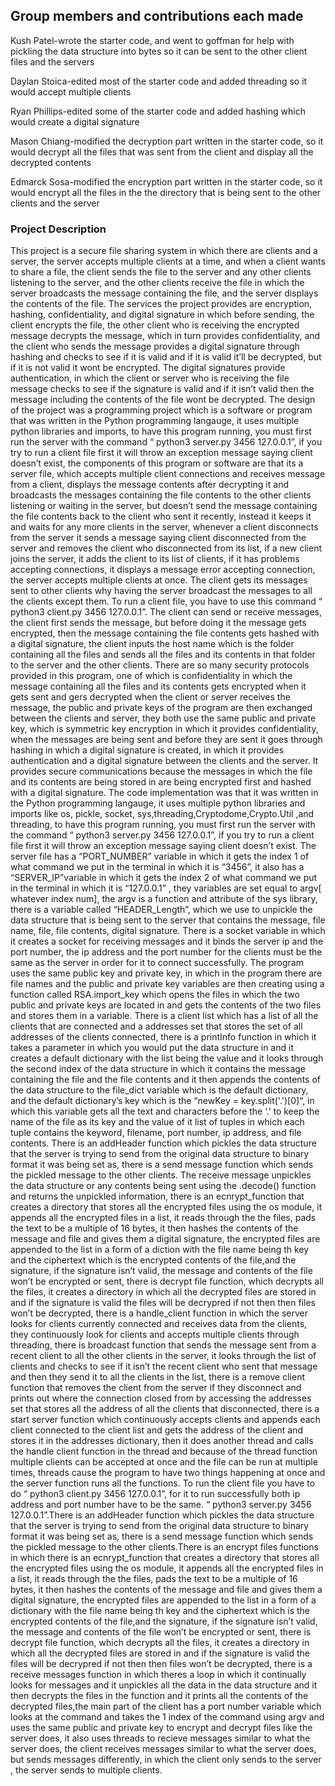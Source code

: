 ## Group members and contributions each made

Kush Patel-wrote the starter code, and went to goffman for help with pickling the data structure into bytes so it can be sent to the other client files and the servers

Daylan Stoica-edited most of the starter code and added threading so it would accept multiple clients

Ryan Phillips-edited some of the starter code and added hashing which would create a digital signature

Mason Chiang-modified the decryption part written in the starter code, so it would decrypt all the files that was sent from the client and display all the decrypted contents

Edmarck Sosa-modified the encryption part written in the starter code, so it would encrypt all the files in the the directory that is being sent to the other clients and the server

















### Project Description

This project is a secure file sharing system in which there are clients and a server, the server accepts multiple clients at a time, and when a client wants to share a file, the client sends the file to the server and any other clients listening to the server, and the other clients receive the file in which the server broadcasts the message containing the file, and the server displays the contents of the file. The services the project provides are encryption, hashing, confidentiality, and digital signature in which before sending, the client encrypts the file, the other client who is receiving the encrypted message decrypts the message, which in turn provides confidentiality, and the client who sends the message provides a digital signature through hashing and checks to see if it is valid and if it is valid it’ll be decrypted, but if it is not valid it wont be encrypted. The digital signatures provide authentication, in which the client or server who is receiving the file message checks to see if the signature is valid and if it isn’t valid then the message including the contents of the file wont be decrypted. The design of the project was a programming project which is a software or program that was written in the Python programming langauge, it uses multiple python libraries and imports, to have this program running, you must first run the server with the command “ python3 server.py 3456 127.0.0.1”, if you try to run a client file first it will throw an exception message saying client doesn’t exist, the components of this program or software are that its a server file, which accepts multiple client connections and receives message from a client, displays the message contents after decrypting it and broadcasts the messages containing the file contents to the other clients listening or waiting in the server, but doesn’t send the message containing the file contents back to the client who sent it recently, instead it keeps it and waits for any more clients in the server, whenever a client disconnects from the server it sends a message saying client disconnected from the server and removes the client who disconnected from its list, if a new client joins the server, it adds the client to its list of clients, if it has problems accepting connections, it displays a message error accepting connection, the server accepts multiple clients at once. The client gets its messages sent to other clients why having the server broadcast the messages to all the clients except them. To run a client file, you have to use this command “ python3 client.py 3456 127.0.0.1”. The client can send or receive messages, the client first sends the message, but before doing it the message gets encrypted, then the message containing the file contents gets hashed with a digital signature, the client inputs the host name which is the folder containing all the files and sends all the files and its contents in that folder to the server and the other clients.
There are so many security protocols provided in this program, one of which is confidentiality in which the message containing all the files and its contents gets encrypted when it gets sent and gers decrypted when the client or server receives the message, the public and private keys of the program are then exchanged between the clients and server, they both use the same public and private key, which is symmetric key encryption in which it provides confidentiality, when the messages are being sent and before they are sent it goes through hashing in which a digital signature is created, in which it provides authentication and a digital signature between the clients and the server. It provides secure communications because the messages in which the file and its contents are being stored in are being encrypted first and hashed with a digital signature. The code implementation was that it was  written in the Python programming langauge, it uses multiple python libraries and imports like os, pickle, socket, sys,threading,Cryptodome,Crypto.Util ,and threading, to have this program running, you must first run the server with the command “ python3 server.py 3456 127.0.0.1”, if you try to run a client file first it will throw an exception message saying client doesn’t exist. The server file has a “PORT_NUMBER” variable in which it gets the index 1 of what command we put in the terminal in which it is “3456”, it also has a “SERVER_IP”variable  in which it gets the index 2 of what command we put in the terminal in which it is “127.0.0.1” , they variables are set equal to argv[ whatever index num], the argv is a function and attribute of the sys library, there is a variable called “HEADER_Length”, which we use to unpickle the data structure that is being sent to the server that contains the message, file name, file, file contents, digital signature. There is a socket variable in which it creates a socket for receiving messages and it binds the server ip and the port number, the ip address and the  port number for the clients must be the same as the server in order for it to connect successfully. The program uses the same public key and private key, in which in the program there are file names and the public and private key variables are then creating  using a function called RSA.import_key which opens the files in which the two public and private keys are located in and gets the contents of the two files and stores them in a variable. There is a client list which has a list of all the clients that are connected and a addresses set that stores the set of all addresses of the clients connected, there is a printInfo function in which it takes a parameter in which you would put the data structure in and it creates a default dictionary with the list being the value and it looks through the second index of the data structure in which it contains the message containing the file and the file contents and it then appends the contents of the data structure to the file_dict variable which is the default dictionary, and the default dictionary’s key which is the “newKey = key.split('.')[0]“, in which this variable gets all the text and characters before the ‘.’ to keep the name of the file as its key and the value  of it list of tuples in which each tuple contains the keyword, filename, port number, ip address, and file contents. There is an addHeader function which pickles the data structure that the server is trying to send from the original data structure  to binary format it was being set as, there is a send message function which sends the pickled message to the other clients. The receive message unpickles the data structure or any contents being sent using the .decode() function and returns the unpickled information, there is an ecnrypt_function that creates a directory that stores all the encrypted files using the os module, it appends all the encrypted files in a list, it reads through the the files, pads the text to be a multiple of 16 bytes, it then hashes the contents of the message and file and gives them a digital signature, the encrypted files are appended to the list in a form of a diction with the file name being th key and the ciphertext which is the encrypted contents of the file,and the signature, if the signature isn’t valid, the message and contents of the file won’t be encrypted or sent, there is decrypt file function, which decrypts all the files, it creates a directory in which all the decrypted files are stored in and if the signature is valid the files will be decrypred if not then then files won’t be decrypted, there is a handle_client function in which the server looks for clients currently connected and receives data from the clients, they continuously look for clients and accepts multiple clients through threading, there is broadcast function that sends the message sent from a recent client to all the other clients in the server, it looks through the list of clients and checks to see if it isn’t the recent client who sent that message and then they send it to all the clients in the list, there is a remove client function that removes the client from the server if they disconnect and prints out where the connection closed from by accessing the addresses set that stores all the address of all the clients that disconnected, there is a start server function which continuously accepts clients and appends each client connected to the client list and gets the address of the client and stores it in the addresses dictionary, then it does another thread and calls the handle client function in the thread and because of the thread function multiple clients can be accepted at once and the file can be run at multiple times, threads cause the program to have two things happening at once and the server function runs all the functions. To run the client file you have to do  “ python3 client.py 3456 127.0.0.1”, for it to run successfully both ip address and port number have to be the same. “ python3 server.py 3456 127.0.0.1”.There is an addHeader function which pickles the data structure that the server is trying to send from the original data structure  to binary format it was being set as, there is a send message function which sends the pickled message to the other clients.There is an encrypt files functions in which there is an ecnrypt_function that creates a directory that stores all the encrypted files using the os module, it appends all the encrypted files in a list, it reads through the the files, pads the text to be a multiple of 16 bytes, it then hashes the contents of the message and file and gives them a digital signature, the encrypted files are appended to the list in a form of a dictionary with the file name being th key and the ciphertext which is the encrypted contents of the file,and the signature, if the signature isn’t valid, the message and contents of the file won’t be encrypted or sent, there is decrypt file function, which decrypts all the files, it creates a directory in which all the decrypted files are stored in and if the signature is valid the files will be decrypred if not then then files won’t be decrypted, there is a receive messages function in which theres a loop in which it continually looks for messages and it unpickles all the data in the data structure and it then decrypts the files in the function and it prints all the contents of the decrypted files,the main part of the client has a port number variable which looks at the command and takes the 1 index of the command using argv and uses the same public and private key to encrypt and decrypt files like the server does, it also uses threads to recieve messages similar to what the server does, the client receives messages similar to what the server does, but sends messages differently, in which the client only sends to the server , the server sends to multiple clients.







